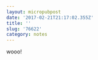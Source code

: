 ```yaml
---
layout: micropubpost
date: '2017-02-21T21:17:02.355Z'
title: ''
slug: '76622'
category: notes
---
```

wooo!

